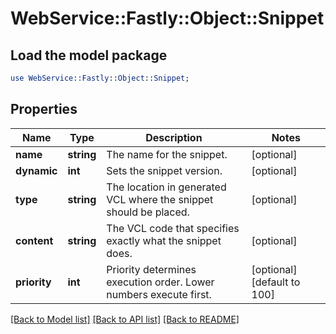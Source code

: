 # WebService::Fastly::Object::Snippet

## Load the model package
```perl
use WebService::Fastly::Object::Snippet;
```

## Properties
Name | Type | Description | Notes
------------ | ------------- | ------------- | -------------
**name** | **string** | The name for the snippet. | [optional] 
**dynamic** | **int** | Sets the snippet version. | [optional] 
**type** | **string** | The location in generated VCL where the snippet should be placed. | [optional] 
**content** | **string** | The VCL code that specifies exactly what the snippet does. | [optional] 
**priority** | **int** | Priority determines execution order. Lower numbers execute first. | [optional] [default to 100]

[[Back to Model list]](../README.md#documentation-for-models) [[Back to API list]](../README.md#documentation-for-api-endpoints) [[Back to README]](../README.md)


